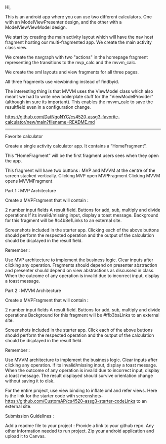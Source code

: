Hi, 

This is an android app where you can use two different calculators. One with an ModelViewPresenter design, and the other with a ModelViewViewModel design.

We start by creating the main activity layout which will have the nav host fragment hosting our multi-fragmented app. We create the main activity class view.

We create the navgraph with two "actions" in the homepage fragment representing the transitions to the mvp_calc and the mvvm_calc.

We create the xml layouts and view fragments for all three pages.

All three fragments use viewbinding instead of findbyid.

The interesting thing is that MVVM uses the ViewModel class which also meant we had to write new boilerplate stuff for the "ViewModelProvider" (although im sure its important). This enables the mvvm_calc to save the resultfield even in a configuration change.



https://github.com/DatNgoNYC/cs4520-assg3-favorite-calculator/new/main?filename=README.md

________________________________________________________________________________________________________________________

Favorite calculator


Create a single activity calculator app. It contains a “HomeFragment”. 


This “HomeFragment” will be the first fragment users sees when they open the app. 


This fragment will have two buttons : MVP and MVVM at the centre of the screen stacked vertically. 
Clicking MVP open MVPFragment
Clicking MVVM opens MVVMFragment

 


Part 1 : MVP Architecture



Create a MVPFragment that will contain : 


2 number input fields 
A result field. 
Buttons for add, sub, multiply and divide operations
If its invalid/missing input, display a toast message.
Background for this fragment will be #c4b8e1Links to an external site.

Screenshots included in the starter app. Clicking each of the above buttons should perform the respected operation and the output of the calculation should be displayed in the result field.  



Remember : 


Use MVP architecture to implement the business logic.
Clear inputs after clicking any operation.
Fragments should depend on presenter abstraction and presenter should depend on view abstractions as discussed in class.
When the outcome of any operation is invalid due to incorrect input, display a toast message.

 


Part 2 : MVVM Architecture


Create a MVPFragment that will contain : 


2 number input fields 
A result field. 
Buttons for add, sub, multiply and divide operations
Background for this fragment will be #ffb3baLinks to an external site.

Screenshots included in the starter app. Click each of the above buttons should perform the respected operation and the output of the calculation should be displayed in the result field.  



Remember : 


Use MVVM architecture to implement the business logic.
Clear inputs after clicking any operation.
If its invalid/missing input, display a toast message.
When the outcome of any operation is invalid due to incorrect input, display a toast message.
The result displayed should survive orientation change without saving it to disk.

 


For the entire project, use view binding to inflate xml and refer views. Here is the link for the starter code  with screenshots- https://github.com/CustomAP/cs4520-assg3-starter-codeLinks to an external site.

Submission Guidelines :

Add a readme file to your project :
Provide a link to your github repo. 
Any other information needed to run project. 
Zip your android application and upload it to Canvas.
